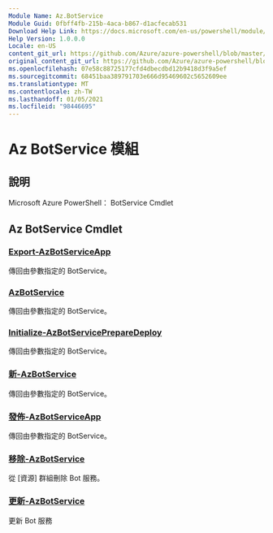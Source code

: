 ```yaml
---
Module Name: Az.BotService
Module Guid: 0fbff4fb-215b-4aca-b867-d1acfecab531
Download Help Link: https://docs.microsoft.com/en-us/powershell/module/az.botservice
Help Version: 1.0.0.0
Locale: en-US
content_git_url: https://github.com/Azure/azure-powershell/blob/master/src/BotService/help/Az.BotService.md
original_content_git_url: https://github.com/Azure/azure-powershell/blob/master/src/BotService/help/Az.BotService.md
ms.openlocfilehash: 07e58c88725177cfd4dbecdbd12b9418d3f9a5ef
ms.sourcegitcommit: 68451baa389791703e666d95469602c5652609ee
ms.translationtype: MT
ms.contentlocale: zh-TW
ms.lasthandoff: 01/05/2021
ms.locfileid: "98446695"
---
```

# Az BotService 模組
## 說明
Microsoft Azure PowerShell： BotService Cmdlet

## Az BotService Cmdlet
### [Export-AzBotServiceApp](Export-AzBotServiceApp.md)
傳回由參數指定的 BotService。

### [AzBotService](Get-AzBotService.md)
傳回由參數指定的 BotService。

### [Initialize-AzBotServicePrepareDeploy](Initialize-AzBotServicePrepareDeploy.md)
傳回由參數指定的 BotService。

### [新-AzBotService](New-AzBotService.md)
傳回由參數指定的 BotService。

### [發佈-AzBotServiceApp](Publish-AzBotServiceApp.md)
傳回由參數指定的 BotService。

### [移除-AzBotService](Remove-AzBotService.md)
從 [資源] 群組刪除 Bot 服務。

### [更新-AzBotService](Update-AzBotService.md)
更新 Bot 服務

